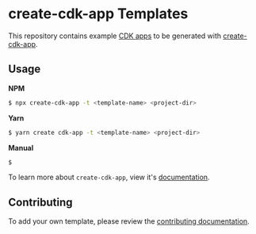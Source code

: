 # create-cdk-app Templates

This repository contains example [CDK apps]() to be generated with [create-cdk-app]().

## Usage

**NPM**

```bash
$ npx create-cdk-app -t <template-name> <project-dir>
```

**Yarn**

```bash
$ yarn create cdk-app -t <template-name> <project-dir>
```

**Manual**

```bash
$
```

To learn more about `create-cdk-app`, view it's [documentation](https://github.com/cdk-tools/create-cdk-app).

## Contributing

To add your own template, please review the [contributing documentation](/CONTRIBUTING.md).
